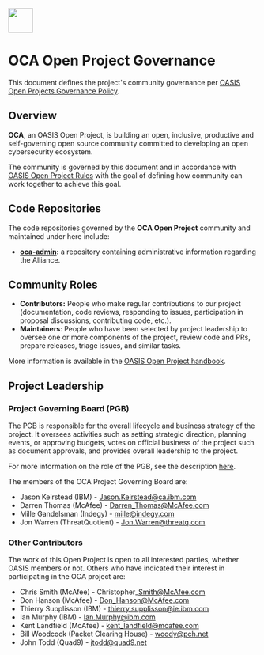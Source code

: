 <img src="graphics/oca-logo.png" width="50">

# OCA Open Project Governance

This document defines the project's community governance per 
[OASIS Open Projects Governance Policy](https://github.com/oasis-open-projects/documentation/blob/master/policy/project-governance.md).

## Overview

**OCA**, an OASIS Open Project, is building an open, inclusive, productive and 
self-governing open source community committed to developing an open cybersecurity ecosystem. 

The community is governed by this document and in accordance with 
[OASIS Open Project Rules](https://www.oasis-open.org/policies-guidelines/open-projects-process) with the goal of defining 
how community can work together to achieve this goal.

## Code Repositories

The code repositories governed by the **OCA Open Project** community and maintained under 
here include:

* **[oca-admin](https://github.com/opencybersecurityalliance/oca-admin):** a repository 
containing administrative information regarding the Alliance.

## Community Roles

* **Contributors:** People who make regular contributions to our project (documentation, code 
reviews, responding to issues, participation in proposal discussions, contributing code, etc.).
* **Maintainers**: People who have been selected by project leadership to oversee one or more 
components of the project, review code and PRs, prepare releases, triage issues, and similar tasks.

More information is available in the [OASIS Open Project handbook](https://www.oasis-open.org/oasis-open-projects-handbook).

## Project Leadership

### Project Governing Board (PGB)

The PGB is responsible for the overall lifecycle and business strategy of the project. 
It oversees activities such as setting strategic direction, planning events, or approving budgets, 
votes on official business of the project such as document approvals, and provides overall 
leadership to the project. 

For more information on the role of the PGB, see the description [here](https://github.com/oasis-open-projects/documentation/blob/master/guides/getting-started-guide.md#identifying-roles).

The members of the OCA Project Governing Board are: 

* Jason Keirstead (IBM) - Jason.Keirstead@ca.ibm.com
* Darren Thomas (McAfee) - Darren_Thomas@McAfee.com
* Mille Gandelsman (Indegy) - mille@indegy.com
* Jon Warren (ThreatQuotient) - Jon.Warren@threatq.com 

### Other Contributors 

The work of this Open Project is open to all interested parties, whether OASIS members or 
not. Others who have indicated their interest in participating in the OCA project are: 

* Chris Smith (McAfee) - Christopher\_Smith@McAfee.com
* Don Hanson (McAfee) - Don_Hanson@McAfee.com
* Thierry Supplisson (IBM) - thierry.supplisson@ie.ibm.com
* Ian Murphy (IBM) - Ian.Murphy@ibm.com
* Kent Landfield (McAfee) - kent_landfield@mcafee.com
* Bill Woodcock (Packet Clearing House) - woody@pch.net
* John Todd (Quad9) - jtodd@quad9.net
